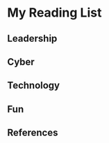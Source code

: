 #  My Reading List





## Leadership



## Cyber



## Technology



## Fun



## References









